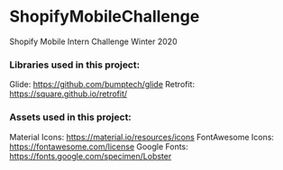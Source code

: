 # ShopifyMobileChallenge
Shopify Mobile Intern Challenge Winter 2020

### Libraries used in this project:

Glide: https://github.com/bumptech/glide
Retrofit: https://square.github.io/retrofit/

### Assets used in this project:

Material Icons: https://material.io/resources/icons
FontAwesome Icons: https://fontawesome.com/license
Google Fonts: https://fonts.google.com/specimen/Lobster
